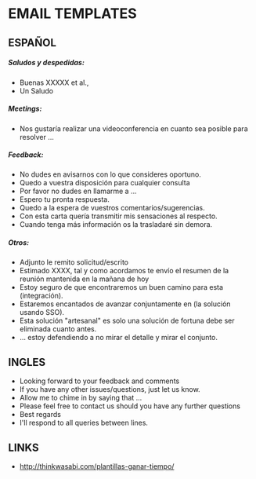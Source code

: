 # EMAIL TEMPLATES


## ESPAÑOL

##### Saludos y despedidas:

* Buenas XXXXX et al.,
* Un Saludo

##### Meetings:

* Nos gustaría realizar una videoconferencia en cuanto sea posible para resolver ...

##### Feedback:

* No dudes en avisarnos con lo que consideres oportuno.
* Quedo a vuestra disposición para cualquier consulta
* Por favor no dudes en llamarme a ...
* Espero tu pronta respuesta.
* Quedo a la espera de vuestros comentarios/sugerencias.
* Con esta carta quería transmitir mis sensaciones al respecto.
* Cuando tenga más información os la trasladaré sin demora.


##### Otros:

* Adjunto le remito solicitud/escrito
* Estimado XXXX, tal y como acordamos te envío el resumen de la reunión mantenida en la mañana de hoy
* Estoy seguro de que encontraremos un buen camino para esta (integración).
* Estaremos encantados de avanzar conjuntamente en (la solución usando SSO).
* Esta solución "artesanal" es solo una solución de fortuna debe ser eliminada cuanto antes.
* ... estoy defendiendo a no mirar el detalle y mirar el conjunto.

## INGLES


* Looking forward to your feedback and comments
* If you have any other issues/questions, just let us know.
* Allow me to chime in by saying that ...
* Please feel free to contact us should you have any further questions
* Best regards
* I'll respond to all queries between lines.



## LINKS

* http://thinkwasabi.com/plantillas-ganar-tiempo/
